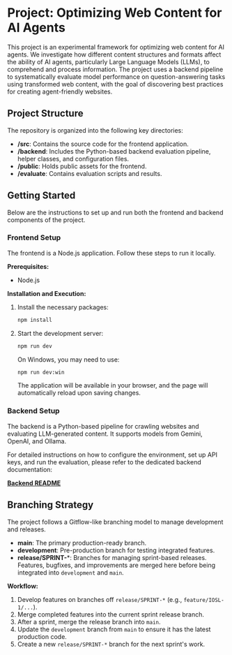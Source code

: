 # Project: Optimizing Web Content for AI Agents

This project is an experimental framework for optimizing web content for AI agents. We investigate how different content structures and formats affect the ability of AI agents, particularly Large Language Models (LLMs), to comprehend and process information. The project uses a backend pipeline to systematically evaluate model performance on question-answering tasks using transformed web content, with the goal of discovering best practices for creating agent-friendly websites.

## Project Structure

The repository is organized into the following key directories:

- **/src**: Contains the source code for the frontend application.
- **/backend**: Includes the Python-based backend evaluation pipeline, helper classes, and configuration files.
- **/public**: Holds public assets for the frontend.
- **/evaluate**: Contains evaluation scripts and results.

## Getting Started

Below are the instructions to set up and run both the frontend and backend components of the project.

### Frontend Setup

The frontend is a Node.js application. Follow these steps to run it locally.

**Prerequisites:**
- Node.js

**Installation and Execution:**

1.  Install the necessary packages:
    ```bash
    npm install
    ```

2.  Start the development server:
    ```bash
    npm run dev
    ```
    On Windows, you may need to use:
    ```bash
    npm run dev:win
    ```
    The application will be available in your browser, and the page will automatically reload upon saving changes.

### Backend Setup

The backend is a Python-based pipeline for crawling websites and evaluating LLM-generated content. It supports models from Gemini, OpenAI, and Ollama.

For detailed instructions on how to configure the environment, set up API keys, and run the evaluation, please refer to the dedicated backend documentation:

**[Backend README](./backend/README.md)**

## Branching Strategy

The project follows a Gitflow-like branching model to manage development and releases.

- **main**: The primary production-ready branch.
- **development**: Pre-production branch for testing integrated features.
- **release/SPRINT-***: Branches for managing sprint-based releases. Features, bugfixes, and improvements are merged here before being integrated into `development` and `main`.

**Workflow:**
1.  Develop features on branches off `release/SPRINT-*` (e.g., `feature/IOSL-1/...`).
2.  Merge completed features into the current sprint release branch.
3.  After a sprint, merge the release branch into `main`.
4.  Update the `development` branch from `main` to ensure it has the latest production code.
5.  Create a new `release/SPRINT-*` branch for the next sprint's work.
